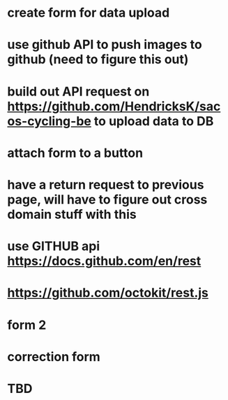 # create form for data upload
# use github API to push images to github (need to figure this out) 
# build out API request on https://github.com/HendricksK/sacos-cycling-be to upload data to DB
# attach form to a button
# have a return request to previous page, will have to figure out cross domain stuff with this

# use GITHUB api https://docs.github.com/en/rest
# https://github.com/octokit/rest.js

# form 2
# correction form
# TBD
